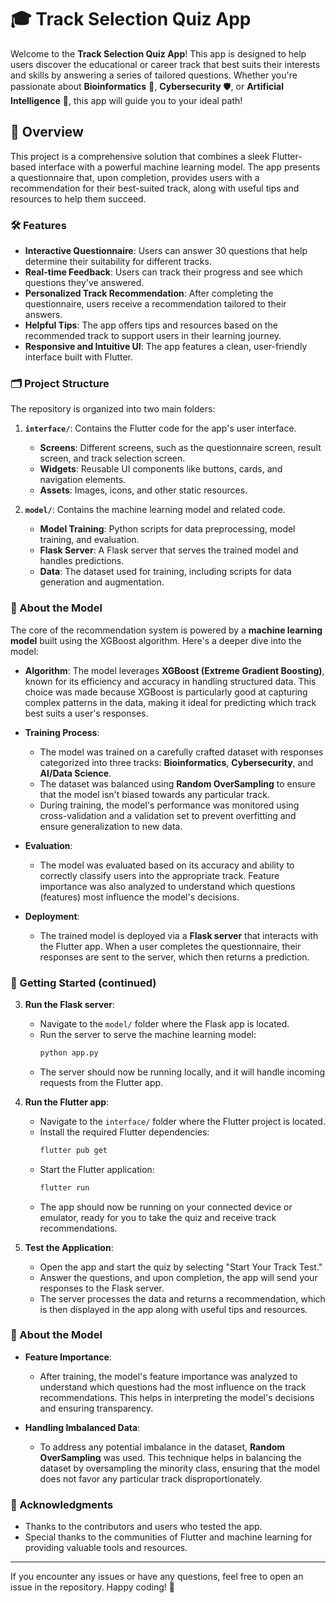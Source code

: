 # 🎓 Track Selection Quiz App

Welcome to the **Track Selection Quiz App**! This app is designed to help users discover the educational or career track that best suits their interests and skills by answering a series of tailored questions. Whether you're passionate about **Bioinformatics** 🧬, **Cybersecurity** 🛡️, or **Artificial Intelligence** 🤖, this app will guide you to your ideal path!

## 📜 Overview

This project is a comprehensive solution that combines a sleek Flutter-based interface with a powerful machine learning model. The app presents a questionnaire that, upon completion, provides users with a recommendation for their best-suited track, along with useful tips and resources to help them succeed.

### 🛠️ Features

- **Interactive Questionnaire**: Users can answer 30 questions that help determine their suitability for different tracks.
- **Real-time Feedback**: Users can track their progress and see which questions they've answered.
- **Personalized Track Recommendation**: After completing the questionnaire, users receive a recommendation tailored to their answers.
- **Helpful Tips**: The app offers tips and resources based on the recommended track to support users in their learning journey.
- **Responsive and Intuitive UI**: The app features a clean, user-friendly interface built with Flutter.

### 🗂️ Project Structure

The repository is organized into two main folders:

1. **`interface/`**: Contains the Flutter code for the app's user interface.
   - **Screens**: Different screens, such as the questionnaire screen, result screen, and track selection screen.
   - **Widgets**: Reusable UI components like buttons, cards, and navigation elements.
   - **Assets**: Images, icons, and other static resources.

2. **`model/`**: Contains the machine learning model and related code.
   - **Model Training**: Python scripts for data preprocessing, model training, and evaluation.
   - **Flask Server**: A Flask server that serves the trained model and handles predictions.
   - **Data**: The dataset used for training, including scripts for data generation and augmentation.

### 🧠 About the Model

The core of the recommendation system is powered by a **machine learning model** built using the XGBoost algorithm. Here's a deeper dive into the model:

- **Algorithm**: The model leverages **XGBoost (Extreme Gradient Boosting)**, known for its efficiency and accuracy in handling structured data. This choice was made because XGBoost is particularly good at capturing complex patterns in the data, making it ideal for predicting which track best suits a user's responses.
  
- **Training Process**: 
  - The model was trained on a carefully crafted dataset with responses categorized into three tracks: **Bioinformatics**, **Cybersecurity**, and **AI/Data Science**.
  - The dataset was balanced using **Random OverSampling** to ensure that the model isn't biased towards any particular track.
  - During training, the model's performance was monitored using cross-validation and a validation set to prevent overfitting and ensure generalization to new data.

- **Evaluation**:
  - The model was evaluated based on its accuracy and ability to correctly classify users into the appropriate track. Feature importance was also analyzed to understand which questions (features) most influence the model's decisions.

- **Deployment**:
  - The trained model is deployed via a **Flask server** that interacts with the Flutter app. When a user completes the questionnaire, their responses are sent to the server, which then returns a prediction.

### 🚀 Getting Started (continued)

3. **Run the Flask server**:
   - Navigate to the `model/` folder where the Flask app is located.
   - Run the server to serve the machine learning model:
     ```bash
     python app.py
     ```
   - The server should now be running locally, and it will handle incoming requests from the Flutter app.

4. **Run the Flutter app**:
   - Navigate to the `interface/` folder where the Flutter project is located.
   - Install the required Flutter dependencies:
     ```bash
     flutter pub get
     ```
   - Start the Flutter application:
     ```bash
     flutter run
     ```
   - The app should now be running on your connected device or emulator, ready for you to take the quiz and receive track recommendations.

5. **Test the Application**:
   - Open the app and start the quiz by selecting "Start Your Track Test."
   - Answer the questions, and upon completion, the app will send your responses to the Flask server.
   - The server processes the data and returns a recommendation, which is then displayed in the app along with useful tips and resources.

### 🧠 About the Model 

- **Feature Importance**:
  - After training, the model's feature importance was analyzed to understand which questions had the most influence on the track recommendations. This helps in interpreting the model's decisions and ensuring transparency.

- **Handling Imbalanced Data**:
  - To address any potential imbalance in the dataset, **Random OverSampling** was used. This technique helps in balancing the dataset by oversampling the minority class, ensuring that the model does not favor any particular track disproportionately.

### 🎉 Acknowledgments

- Thanks to the contributors and users who tested the app.
- Special thanks to the communities of Flutter and machine learning for providing valuable tools and resources.

---

If you encounter any issues or have any questions, feel free to open an issue in the repository. Happy coding! 🎉
